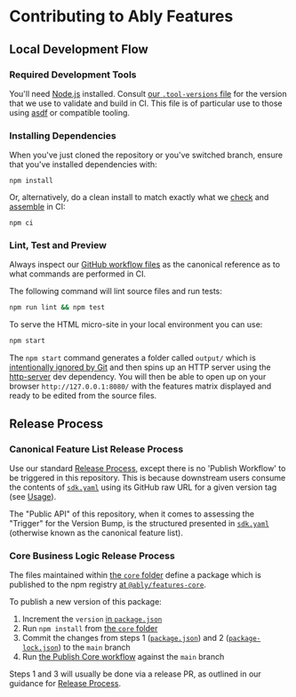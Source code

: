 # Contributing to Ably Features

## Local Development Flow

### Required Development Tools

You'll need [Node.js](https://nodejs.org/) installed.
Consult [our `.tool-versions` file](.tool-versions) for the version that we use to validate and build in CI.
This file is of particular use to those using [asdf](https://asdf-vm.com/) or compatible tooling.

### Installing Dependencies

When you've just cloned the repository or you've switched branch, ensure that you've installed dependencies with:

    npm install

Or, alternatively, do a clean install to match exactly what we
[check](.github/workflows/check.yml)
and
[assemble](.github/workflows/assemble.yml)
in CI:

    npm ci

### Lint, Test and Preview

Always inspect our
[GitHub workflow files](.github/workflows/)
as the canonical reference as to what commands are performed in CI.

The following command will lint source files and run tests:

```bash
npm run lint && npm test
```

To serve the HTML micro-site in your local environment you can use:

```bash
npm start
```

The `npm start` command generates a folder called `output/` which is
[intentionally ignored by Git](.gitignore) and then spins up an HTTP server using the
[http-server](https://www.npmjs.com/package/http-server) dev dependency.
You will then be able to open up on your browser `http://127.0.0.1:8080/`
with the features matrix displayed and ready to be edited from the source files.

## Release Process

### Canonical Feature List Release Process

Use our standard [Release Process](https://github.com/ably/engineering/blob/main/sdk/releases.md#release-process), except there is no 'Publish Workflow' to be triggered in this repository.
This is because downstream users consume the contents of [`sdk.yaml`](sdk.yaml) using its GitHub raw URL for a given version tag (see [Usage](README.md#usage)).

The "Public API" of this repository, when it comes to assessing the "Trigger" for the Version Bump, is the structured presented in [`sdk.yaml`](sdk.yaml) (otherwise known as the canonical feature list).

### Core Business Logic Release Process

The files maintained within [the `core` folder](core/) define a package which is published to the npm registry [at `@ably/features-core`](https://www.npmjs.com/package/@ably/features-core).

To publish a new version of this package:

1. Increment the `version` [in `package.json`](core/package.json)
2. Run `npm install` from [the `core` folder](core/)
3. Commit the changes from steps 1 ([`package.json`](core/package.json)) and 2 ([`package-lock.json`](core/package-lock.json)) to the `main` branch
4. Run [the Publish Core workflow](https://github.com/ably/features/actions/workflows/publish-core.yml) against the `main` branch

Steps 1 and 3 will usually be done via a release PR, as outlined in our guidance for [Release Process](https://github.com/ably/engineering/blob/main/sdk/releases.md#release-process).
